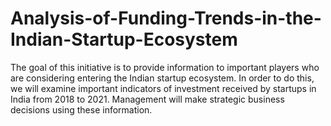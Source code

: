 # Analysis-of-Funding-Trends-in-the-Indian-Startup-Ecosystem
The goal of this initiative is to provide information to important players who are considering entering the Indian startup ecosystem. In order to do this, we will examine important indicators of investment received by startups in India from 2018 to 2021. Management will make strategic business decisions using these information. 
